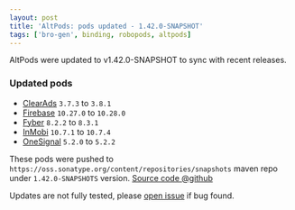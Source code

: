 ```yaml
---
layout: post
title: 'AltPods: pods updated - 1.42.0-SNAPSHOT'
tags: ['bro-gen', binding, robopods, altpods]
---
```

AltPods were updated to v1.42.0-SNAPSHOT to sync with recent releases.

### Updated pods

- [ClearAds](https://github.com/dkimitsa/robovm-robopods/tree/dev/v1.42.0/cleverads/)  `3.7.3` to `3.8.1`
- [Firebase](https://github.com/dkimitsa/robovm-robopods/tree/dev/v1.42.0/firebase/)   `10.27.0` to `10.28.0`
- [Fyber](https://github.com/dkimitsa/robovm-robopods/tree/dev/v1.42.0/fyber)          `8.2.2` to `8.3.1`
- [InMobi](https://github.com/dkimitsa/robovm-robopods/tree/dev/v1.42.0/inmobi/)       `10.7.1` to `10.7.4`
- [OneSignal](https://github.com/dkimitsa/robovm-robopods/tree/dev/v1.42.0/onesignal/) `5.2.0` to `5.2.2`

These pods were pushed to `https://oss.sonatype.org/content/repositories/snapshots` maven repo under `1.42.0-SNAPSHOTS` version.
[Source code @github](https://github.com/dkimitsa/robovm-robopods/tree/dev/v1.42.0)

Updates are not fully tested, please [open issue](https://github.com/dkimitsa/robovm-robopods/issues/new) if bug found.
